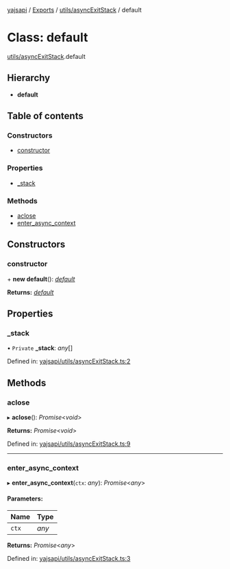 [yajsapi](../README.md) / [Exports](../modules.md) / [utils/asyncExitStack](../modules/utils_asyncexitstack.md) / default

# Class: default

[utils/asyncExitStack](../modules/utils_asyncexitstack.md).default

## Hierarchy

* **default**

## Table of contents

### Constructors

- [constructor](utils_asyncexitstack.default.md#constructor)

### Properties

- [\_stack](utils_asyncexitstack.default.md#_stack)

### Methods

- [aclose](utils_asyncexitstack.default.md#aclose)
- [enter\_async\_context](utils_asyncexitstack.default.md#enter_async_context)

## Constructors

### constructor

\+ **new default**(): [*default*](utils_asyncexitstack.default.md)

**Returns:** [*default*](utils_asyncexitstack.default.md)

## Properties

### \_stack

• `Private` **\_stack**: *any*[]

Defined in: [yajsapi/utils/asyncExitStack.ts:2](https://github.com/golemfactory/yajsapi/blob/289a25a/yajsapi/utils/asyncExitStack.ts#L2)

## Methods

### aclose

▸ **aclose**(): *Promise*<*void*\>

**Returns:** *Promise*<*void*\>

Defined in: [yajsapi/utils/asyncExitStack.ts:9](https://github.com/golemfactory/yajsapi/blob/289a25a/yajsapi/utils/asyncExitStack.ts#L9)

___

### enter\_async\_context

▸ **enter_async_context**(`ctx`: *any*): *Promise*<*any*\>

#### Parameters:

Name | Type |
------ | ------ |
`ctx` | *any* |

**Returns:** *Promise*<*any*\>

Defined in: [yajsapi/utils/asyncExitStack.ts:3](https://github.com/golemfactory/yajsapi/blob/289a25a/yajsapi/utils/asyncExitStack.ts#L3)
